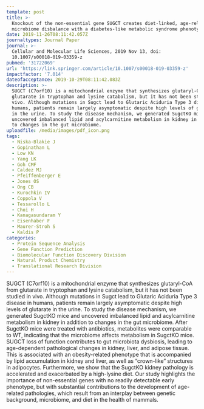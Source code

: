 ```yaml
---
template: post
title: >-
  Knockout of the non-essential gene SUGCT creates diet-linked, age-related
  microbiome disbalance with a diabetes-like metabolic syndrome phenotype
date: 2019-11-26T08:11:42.057Z
journaltypes: Journal Paper
journal: >-
  Cellular and Molecular Life Sciences, 2019 Nov 13, doi:
  10.1007/s00018-019-03359-z
pubmed: '31722069'
url: 'https://link.springer.com/article/10.1007/s00018-019-03359-z'
impactfactor: '7.014'
dateofacceptance: 2019-10-29T08:11:42.083Z
description: >-
  SUGCT (C7orf10) is a mitochondrial enzyme that synthesizes glutaryl-CoA from
  glutarate in tryptophan and lysine catabolism, but it has not been studied in
  vivo. Although mutations in Sugct lead to Glutaric Aciduria Type 3 disease in
  humans, patients remain largely asymptomatic despite high levels of glutarate
  in the urine. To study the disease mechanism, we generated SugctKO mice and
  uncovered imbalanced lipid and acylcarnitine metabolism in kidney in addition
  to changes in the gut microbiome. 
uploadfile: /media/images/pdf_icon.png
tags:
  - Niska-Blakie J
  - Gopinathan L
  - Low KN
  - Yang LK
  - Goh CMF
  - Caldez MJ
  - Pfeiffenberger E
  - Jones OS
  - Ong CB
  - Kurochkin IV
  - Coppola V
  - Tessarollo L
  - Choi H
  - Kanagasundaram Y
  - Eisenhaber F
  - Maurer-Stroh S
  - Kaldis P
categories:
  - Protein Sequence Analysis
  - Gene Function Prediction
  - Biomolecular Function Discovery Division
  - Natural Product Chemistry
  - Translational Research Division
---
```

SUGCT (C7orf10) is a mitochondrial enzyme that synthesizes glutaryl-CoA from glutarate in tryptophan and lysine catabolism, but it has not been studied in vivo. Although mutations in Sugct lead to Glutaric Aciduria Type 3 disease in humans, patients remain largely asymptomatic despite high levels of glutarate in the urine. To study the disease mechanism, we generated SugctKO mice and uncovered imbalanced lipid and acylcarnitine metabolism in kidney in addition to changes in the gut microbiome. After SugctKO mice were treated with antibiotics, metabolites were comparable to WT, indicating that the microbiome affects metabolism in SugctKO mice. SUGCT loss of function contributes to gut microbiota dysbiosis, leading to age-dependent pathological changes in kidney, liver, and adipose tissue. This is associated with an obesity-related phenotype that is accompanied by lipid accumulation in kidney and liver, as well as “crown-like” structures in adipocytes. Furthermore, we show that the SugctKO kidney pathology is accelerated and exacerbated by a high-lysine diet. Our study highlights the importance of non-essential genes with no readily detectable early phenotype, but with substantial contributions to the development of age-related pathologies, which result from an interplay between genetic background, microbiome, and diet in the health of mammals.
